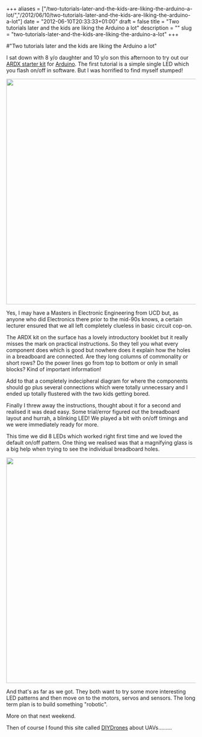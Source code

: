 +++
aliases = ["/two-tutorials-later-and-the-kids-are-liking-the-arduino-a-lot/","/2012/06/10/two-tutorials-later-and-the-kids-are-liking-the-arduino-a-lot"]
date = "2012-06-10T20:33:33+01:00"
draft = false
title = "Two tutorials later and the kids are liking the Arduino a lot"
description = ""
slug = "two-tutorials-later-and-the-kids-are-liking-the-arduino-a-lot"
+++

#"Two tutorials later and the kids are liking the Arduino a lot"

I sat down with 8 y/o daughter and 10 y/o son this afternoon to try out our <a href="http://www.seeedstudio.com/depot/ardx-the-starter-kit-for-arduino-p-1153.html?cPath=138">ARDX starter kit</a> for <a href="http://arduino.cc/">Arduino</a>. The first tutorial is a simple single LED which you flash on/off in software. But I was horrified to find myself stumped!

<a href="https://d2j17b10ywb1i7.cloudfront.net/wp-content/uploads/2012/06/ardx01.jpg"><img class="alignnone size-full wp-image-756" title="ardx01" src="https://d2j17b10ywb1i7.cloudfront.net/wp-content/uploads/2012/06/ardx01.jpg" alt="" width="800" height="600" /></a>

Yes, I may have a Masters in Electronic Engineering from UCD but, as anyone who did Electronics there prior to the mid-90s knows, a certain lecturer ensured that we all left completely clueless in basic circuit cop-on.

The ARDX kit on the surface has a lovely introductory booklet but it really misses the mark on practical instructions. So they tell you what every component does which is good but nowhere does it explain how the holes in a breadboard are connected. Are they long columns of commonality or short rows? Do the power lines go from top to bottom or only in small blocks? Kind of important information!

Add to that a completely indecipheral diagram for where the components should go plus several connections which were totally unnecessary and I ended up totally flustered with the two kids getting bored.

Finally I threw away the instructions, thought about it for a second and realised it was dead easy. Some trial/error figured out the breadboard layout and hurrah, a blinking LED! We played a bit with on/off timings and we were immediately ready for more.

This time we did 8 LEDs which worked right first time and we loved the default on/off pattern. One thing we realised was that a magnifying glass is a big help when trying to see the individual breadboard holes.

<a href="https://d2j17b10ywb1i7.cloudfront.net/wp-content/uploads/2012/06/ardx02.jpg"><img class="alignnone size-full wp-image-757" title="ardx02" src="https://d2j17b10ywb1i7.cloudfront.net/wp-content/uploads/2012/06/ardx02.jpg" alt="" width="800" height="600" /></a>

And that's as far as we got. They both want to try some more interesting LED patterns and then move on to the motors, servos and sensors. The long term plan is to build something "robotic".

More on that next weekend.

Then of course I found this site called <a href="http://diydrones.com/">DIYDrones</a> about UAVs.........